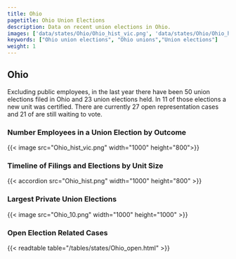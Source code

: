 ```yaml
---
title: Ohio
pagetitle: Ohio Union Elections
description: Data on recent union elections in Ohio.
images: ['data/states/Ohio/Ohio_hist_vic.png', 'data/states/Ohio/Ohio_hist_size.png', 'data/states/Ohio/Ohio_10.png']
keywords: ["Ohio union elections", "Ohio unions","Union elections"]
weight: 1
---
```

##  Ohio

Excluding public employees, in the last year there have been 50 union elections filed in Ohio and 23 union elections held. In 11 of those elections a new unit was certified. There are currently 27 open representation cases and 21 of are still waiting to vote.

### Number Employees in a Union Election by Outcome
{{< image src="Ohio_hist_vic.png" width="1000" height="800">}}

### Timeline of Filings and Elections by Unit Size
{{< accordion src="Ohio_hist.png" width="1000" height="800" >}}

### Largest Private Union Elections
{{< image src="Ohio_10.png" width="1000" height="1000"  >}}

### Open Election Related Cases
{{< readtable table="/tables/states/Ohio_open.html" >}}

